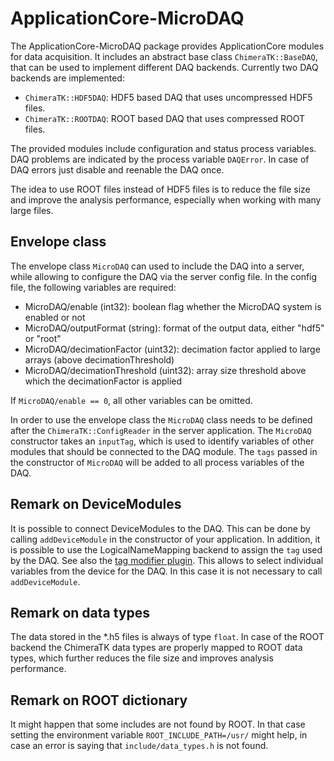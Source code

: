 # ApplicationCore-MicroDAQ

The ApplicationCore-MicroDAQ package provides ApplicationCore modules for data acquisition.
It includes an abstract base class `ChimeraTK::BaseDAQ`, that can be used to implement different DAQ backends.
Currently two DAQ backends are implemented:

* `ChimeraTK::HDF5DAQ`: HDF5 based DAQ that uses uncompressed HDF5 files.
* `ChimeraTK::ROOTDAQ`: ROOT based DAQ that uses compressed ROOT files.

The provided modules include configuration and status process variables. DAQ problems are indicated by the process variable `DAQError`. 
In case of DAQ errors just disable and reenable the DAQ once.

The idea to use ROOT files instead of HDF5 files is to reduce the file size and improve the analysis performance, especially when working with many large files.  

## Envelope class

The envelope class `MicroDAQ` can used to include the DAQ into a server, while allowing to configure the DAQ via the server config file. 
In the config file, the following variables are required:

* MicroDAQ/enable (int32): boolean flag whether the MicroDAQ system is enabled or not
* MicroDAQ/outputFormat (string): format of the output data, either "hdf5" or "root"
* MicroDAQ/decimationFactor (uint32): decimation factor applied to large arrays (above decimationThreshold)
* MicroDAQ/decimationThreshold (uint32): array size threshold above which the decimationFactor is applied

If `MicroDAQ/enable == 0`, all other variables can be omitted.

In order to use the envelope class the `MicroDAQ` class needs to be defined after the `ChimeraTK::ConfigReader` in the server application. The `MicroDAQ` constructor takes an `inputTag`, which is used to identify
variables of other modules that should be connected to the DAQ module. The `tags` passed in the constructor of `MicroDAQ` will be added to all process variables of the 
DAQ. 

## Remark on DeviceModules

It is possible to connect DeviceModules to the DAQ. This can be done by calling `addDeviceModule` in the constructor of your application. 
In addition, it is possible to use the LogicalNameMapping backend to assign the `tag` used by the DAQ. See also the [tag modifier plugin](https://chimeratk.github.io/ChimeraTK-DeviceAccess/head/html/lmap.html#plugins_reference_tag_modifier). This allows to select individual variables from the device for the DAQ. 
In this case it is not necessary to call `addDeviceModule`.

## Remark on data types

The data stored in the *.h5 files is always of type `float`. In case of the ROOT backend the ChimeraTK data types are properly mapped to ROOT data types, which further reduces the file size and improves analysis performance.

## Remark on ROOT dictionary

It might happen that some includes are not found by ROOT. In that case setting the environment variable `ROOT_INCLUDE_PATH=/usr/` might help, in case an error is saying that `include/data_types.h` is not found.
